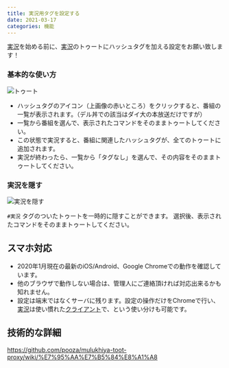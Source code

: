 ```yaml
---
title: 実況用タグを設定する
date: 2021-03-17
categories: 機能
---
```


[実況](/articles/実況)を始める前に、[実況](/articles/実況)のトゥートにハッシュタグを加える設定をお願い致します！

### 基本的な使い方

![トゥート](cure.png)

- ハッシュタグのアイコン（上画像の赤いところ）をクリックすると、番組の一覧が表示されます。（デル丼での該当はダイ大の本放送だけですが）
- 一覧から番組を選んで、表示されたコマンドをそのままトゥートしてください。
- この状態で実況すると、番組に関連したハッシュタグが、全てのトゥートに追加されます。
- 実況が終わったら、一覧から「タグなし」を選んで、その内容をそのままトゥートしてください。

### 実況を隠す

![実況を隠す](hide.png)

`#実況` タグのついたトゥートを一時的に隠すことができます。
選択後、表示されたコマンドをそのままトゥートしてください。

## スマホ対応

- 2020年1月現在の最新のiOS/Android、Google Chromeでの動作を確認しています。
- 他のブラウザで動作しない場合は、管理人にご連絡頂ければ対応出来るかも知れません。
- 設定は端末ではなくサーバに残ります。設定の操作だけをChromeで行い、[実況](/articles/実況)は使い慣れた[クライアント](/articles/クライアント)で、という使い分けも可能です。


## 技術的な詳細

https://github.com/pooza/mulukhiya-toot-proxy/wiki/%E7%95%AA%E7%B5%84%E8%A1%A8
